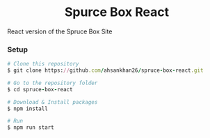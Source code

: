 <h1 align="center">Spurce Box React</h1>
<p>React version of the Spruce Box Site</p>

<h3>Setup</h3>

```ruby
# Clone this repository
$ git clone https://github.com/ahsankhan26/spruce-box-react.git

# Go to the repository folder
$ cd spruce-box-react

# Download & Install packages
$ npm install

# Run
$ npm run start
```